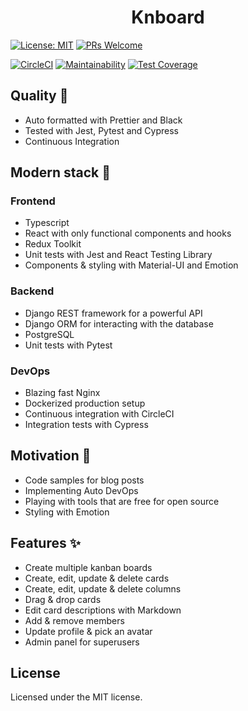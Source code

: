 <h1 align="center">Knboard</h1>

[![License: MIT](https://img.shields.io/badge/License-MIT-blue.svg)](https://opensource.org/licenses/MIT)
[![PRs Welcome](https://img.shields.io/badge/PRs-welcome-brightgreen.svg?style=flat-square)](http://makeapullrequest.com)

[![CircleCI](https://circleci.com/gh/rrebase/knboard.svg?style=svg)](https://circleci.com/gh/rrebase/knboard)
[![Maintainability](https://api.codeclimate.com/v1/badges/1dc1d840640dad52e38f/maintainability)](https://codeclimate.com/github/rrebase/knboard/maintainability)
[![Test Coverage](https://api.codeclimate.com/v1/badges/1dc1d840640dad52e38f/test_coverage)](https://codeclimate.com/github/rrebase/knboard/test_coverage)

## Quality 💪

- Auto formatted with Prettier and Black
- Tested with Jest, Pytest and Cypress
- Continuous Integration

## Modern stack 💎

### Frontend

- Typescript
- React with only functional components and hooks
- Redux Toolkit
- Unit tests with Jest and React Testing Library
- Components & styling with Material-UI and Emotion

### Backend

- Django REST framework for a powerful API
- Django ORM for interacting with the database
- PostgreSQL
- Unit tests with Pytest

### DevOps

- Blazing fast Nginx
- Dockerized production setup
- Continuous integration with CircleCI
- Integration tests with Cypress

## Motivation 🎯

- Code samples for blog posts
- Implementing Auto DevOps
- Playing with tools that are free for open source
- Styling with Emotion

## Features ✨

- Create multiple kanban boards
- Create, edit, update & delete cards
- Create, edit, update & delete columns
- Drag & drop cards
- Edit card descriptions with Markdown
- Add & remove members
- Update profile & pick an avatar
- Admin panel for superusers

## License

Licensed under the MIT license.
